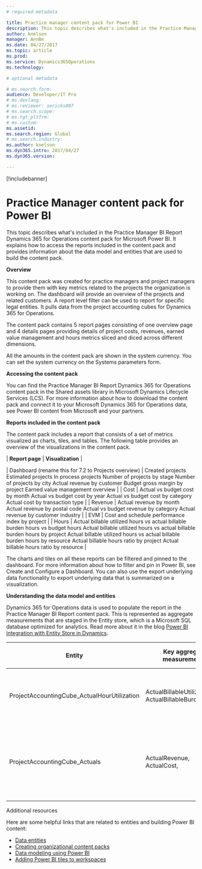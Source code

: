 ```yaml
---
# required metadata

title: Practice manager content pack for Power BI
description: This topic describes what's included in the Practice Manager BI Report Dynamics 365 for Operations content pack for Microsoft Power BI. It explains how to access the reports included in the content pack and provides information about the data model and entities that are used to build the content pack.
author: knelson
manager: AnnBe
ms.date: 04/27/2017
ms.topic: article
ms.prod: 
ms.service: Dynamics365Operations
ms.technology: 

# optional metadata

# ms.search.form:  
audience: Developer/IT Pro
# ms.devlang: 
# ms.reviewer: sericks007
# ms.search.scope: 
# ms.tgt_pltfrm: 
# ms.custom: 
ms.assetid: 
ms.search.region: Global
# ms.search.industry: 
ms.author: knelson
ms.dyn365.intro: 2017/04/27
ms.dyn365.version:

---
```


[!includebanner]

# Practice Manager content pack for Power BI

This topic describes what's included in the Practice Manager BI Report Dynamics 365 for Operations content pack for Microsoft Power BI. 
It explains how to access the reports included in the content pack and provides information about the data model and entities that are 
used to build the  content pack.

**Overview**

This content pack was created for practice managers and project managers to provide them with key metrics related to the projects the 
organization is working on. The dashboard will provide an overview of the projects and related customers. A report level filter can be 
used to report for specific legal entities. It pulls data from the project accounting cubes for Dynamics 365 for Operations.

The content pack contains 5 report pages consisting of one overview page and 4 details pages providing details of project costs, 
revenues, earned value management and hours metrics sliced and diced across different dimensions.

All the amounts in the content pack are shown in the system currency. You can set the system currency on the Systems parameters form.

**Accessing the content pack**

You can find the Practice Manager BI Report Dynamics 365 for Operations content pack in the Shared assets library in Microsoft Dynamics
Lifecycle Services (LCS). For more information about how to download the content pack and connect it to your Microsoft Dynamics 365 for
Operations data, see Power BI content from Microsoft and your partners.

**Reports included in the content pack**

The content pack includes a report that consists of a set of metrics visualized as charts, tiles, and tables.
The following table provides an overview of the visualizations in the content pack.



| **Report page**                                      | **Visualization**               |

| Dashboard (rename this for 7.2 to Projects overview) | Created projects Estimated projects In process projects Number of projects by
stage Number of projects by city  Actual revenue by customer Budget gross margin by project Earned value management overview |
| Cost                                                 | Actual vs budget cost by month Actual vs budget cost by year Actual vs budget cost by category Actual cost by transaction type       |
| Revenue                                              | Actual revenue by month Actual revenue by postal code Actual vs budget revenue by category Actual revenue by customer industry        |
| EVM                                                  | Cost and schedule performance index by project                 |
| Hours                                                | Actual billable utilized hours vs actual billable burden hours vs budget hours Actual billable utilized hours vs actual billable burden hours by project Actual billable utilized hours vs actual billable burden hours by resource Actual billable hours ratio by project Actual billable hours ratio by resource |

The charts and tiles on all these reports can be filtered and pinned to the dashboard. For more information about how to filter and pin 
in Power BI, see Create and Configure a Dashboard. You can also use the export underlying data functionality to export underlying data 
that is summarized on a visualization.

**Understanding the data model and entities**

Dynamics 365 for Operations data is used to populate the report in the Practice Manager BI Report content pack. This is represented as 
aggregate measurements that are staged in the Entity store, which is a Microsoft SQL database optimized for analytics. Read more about 
it in the blog [Power BI integration with Entity Store in Dynamics](https://blogs.msdn.microsoft.com/dynamicsaxbi/2016/06/09/power-bi-integration-with-entity-store-in-dynamics-ax-7-may-update/).

| **Entity**   | **Key aggregate measurements**   | **Data source for Dynamics 365 for Operations** | **Field**  | **Description**     |
|--------------|----------------------------------|-------------------------------------------------|------------|---------------------|
| ProjectAccountingCube\_ActualHourUtilization | ActualBillableUtilizedHours, ActualBillableBurdenHours,| ProjEmplTrans | Sum(ActualUtilizationBillableRate), Sum(ActualBurdenBillableRate)| Total of actual billable utilized hours, Total of actual burden rate |
| ProjectAccountingCube\_Actuals        | ActualRevenue, ActualCost, | ProjTransPosting                                | Sum(ActualRevenue), Sum(ActualCost)        | Total of posted revenue for all transaction types, Total of posted cost for all transaction types | | ProjectAccountingCube\_Customer | Number of projects    | CustTable | COUNTA(ProjectAccountingCube\_Projects[PROJECTS])  | Count of available Projects | | ProjectAccountingCube\_Forecasts  | BudgetCost, BudgetRevenue, BudgetGrossMargin  | ProjTransBudget      | Sum(BudgetCost), Sum(BudgetRevenue), Sum(BudgetGrossMargin)     | Total of forecasted cost for all transaction types, Total of forecast accrued/invoiced revenue, Difference between sum of total forecast revenue and sum of total forecast cost  |   | ProjectAccountingCube\_ProjectPlanCostsView  | PlannedCost  | Project  | Sum(SumOfTotalCostPrice)  | Total cost price in estimates for all project transaction types with planned tasks|   | ProjectAccountingCube\_Projects | Cost performance index, Schedule performance index, Percentage of work completed, Project actual billable Hours ratio Earned value | Project | ProjectAccountingCube\_Projects[Earned value] / ProjectAccountingCube\_Projects[Total actual cost of completed tasks], ProjectAccountingCube\_Projects[Earned value] / ProjectAccountingCube\_Projects[Total planned cost of completed tasks], Percentage of work completed = ProjectAccountingCube\_Projects[Total actual cost of completed tasks] / (ProjectAccountingCube\_Projects[Total actual cost of completed tasks] + ProjectAccountingCube\_Projects[Total planned cost of project] - ProjectAccountingCube\_Projects[Total planned cost of completed tasks]), ProjectAccountingCube\_Projects[Project total actual billable utilized hours] / (ProjectAccountingCube\_Projects[Project total actual billable utilized hours] + ProjectAccountingCube\_Projects[Project total actual billable burden hours]), ProjectAccountingCube\_Projects[Total planned cost of project] \* ProjectAccountingCube\_Projects[Percentage of work completed] | Calculation of total earned value divided by total actual cost, Calculation of total earned value divided by total planned cost Total percentage of completed work based off total actual cost of completed task and planned cost of the project Total actual billable hours based on utilized + burden, Total planned cost multiply by percentage of completed work | | ProjectAccountingCube\_TotalEstimatedCosts   | CompletedActivityPlannedCost | ProjTable  | Sum(TotalCostPrice)  | Total cost price in estimates for all project transaction types with completed tasks   |

Additional resources


Here are some helpful links that are related to entities and building Power BI content:
-   [Data entities](https://ax.help.dynamics.com/en/wiki/data-entities/)
-   [Creating organizational content packs](https://powerbi.microsoft.com/en-us/documentation/powerbi-service-organizational-content-packs-introduction/)
-   [Data modeling using Power BI](https://powerbi.microsoft.com/en-us/guided-learning/powerbi-learning-2-1-intro-modeling-data)
-   [Adding Power BI tiles to workspaces](http://ax.help.dynamics.com/en/wiki/configuring-powerbi-integration/)
